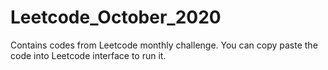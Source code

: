 # Leetcode_October_2020
Contains codes from Leetcode monthly challenge. You can copy paste the code into Leetcode interface to run it.
